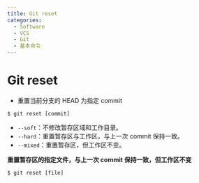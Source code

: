 ```yaml
---
title: Git reset
categories:
  - Software
  - VCS
  - Git
  - 基本命令
---
```

# Git reset

- 重置当前分支的 HEAD 为指定 commit

```shell
$ git reset [commit]
```

- `--soft`：不修改暂存区域和工作目录。
- `--hard`：重置暂存区与工作区，与上一次 commit 保持一致。
- `--mixed`：重置暂存区，但工作区不变。

**重置暂存区的指定文件，与上一次 commit 保持一致，但工作区不变**

```shell
$ git reset [file]
```
